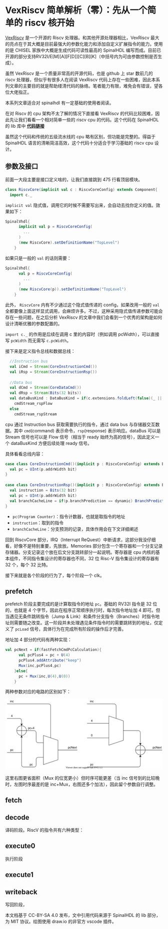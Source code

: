 # VexRiscv 简单解析（零）：先从一个简单的 riscv 核开始

[VexRiscv](https://github.com/SpinalHDL/VexRiscv) 是一个开源的 Riscv 处理器。和其他开源处理器相比，VexRiscv 最大的亮点在于其大概是目前最强大的参数化能力和添加自定义扩展指令的能力。使用的是 CHISEL 家族中大概是生成代码可读性最高的 SpinalHDL 编写而成。目前已开源的部分支持RV32I/E[M][A][F[D]][C][B][K]（中括号内为可由参数控制是否生成）。

虽然 VexRiscv 是一个质量非常高的开源代码，也是 github 上 star 数前几的 riscv 处理器，但似乎有很多人在阅读 VexRiscv 代码上存在一些困难，因此本系列文章的主要目的就是帮助缕清代码的脉络。笔者能力有限，难免会有错误，望各位大佬指正。

本系列文章适合对 spinalhdl 有一定基础的使用者阅读。

在对 Riscv 的 cpu 架构不太了解的情况下直接看 VexRiscv 的代码比较困难，因此先让我们看看一个相对简单一些的 riscv cpu 的代码。这个代码在 SpinalHDL 的 lib 库中 [**代码链接**](https://github.com/SpinalHDL/SpinalHDL/blob/dev/lib/src/main/scala/spinal/lib/cpu/riscv/impl/RiscvCore.scala)

虽然这个代码和传统的五级流水线的 cpu 略有区别，但功能是完整的。得益于 SpinalHDL 语言的清晰简洁高效，这个代码十分适合于学习基础的 riscv cpu 设计。

## 参数及接口

前面一大段主要是接口定义啥的，让我们直接跳到 475 行看顶层模块。

```scala
class RiscvCore(implicit val c : RiscvCoreConfig) extends Component{
  import c._
```

`implicit val` 隐式值，调用它的时候不需要写出来，会自动去找你定义的值。效果如下：

```scala
SpinalVhdl{
      implicit val p = RiscvCoreConfig(
        ...
      )
      (new RiscvCore).setDefinitionName("TopLevel")
    }
```

如果只是一般的 `val` 的话则需要：

```scala
SpinalVhdl{
      val p = RiscvCoreConfig(
        ...
      )
      (new RiscvCore(p)).setDefinitionName("TopLevel")
    }
```

此外， `RiscvCore` 内有不少通过这个隐式值传递的 config，如果改用一般的 `val` 全都要像上面这样显式调用，会麻烦许多。不过，这种采用隐式值传递参数可能会存在一些问题，在之后分析 VexRiscv 的文章中我们会看到一个优秀的架构是如何设计清晰优雅的参数配置的。

`import c._` 的作用是后续在调用 c 里的内容时（例如调用 pcWidth），可以直接写 `pcWidth` 而无需写 `c.pcWidth`。

接下来是定义指令总线和数据总线：

```scala
  //Instruction bus
  val iCmd = Stream(CoreInstructionCmd())
  val iRsp = Stream(CoreInstructionRsp())

  //Data bus
  val dCmd = Stream(CoreDataCmd())
  val dRsp = Stream(Bits(32 bits))
  val dataBusKind : DataBusKind = if(c.extensions.foldLeft(false)(_ || _.needFlowDRsp))
    cmdStream_rspFlow
  else
    cmdStream_rspStream
```

cpu 通过 Instruction bus 获取需要执行的指令，通过 data bus 与存储器交互数据。其中 `cmd`(command) 表示命令，`rsp`(response) 表示响应。dataBus 可以是 Stream 信号也可以是 Flow 信号（相当于 ready 始终为高的信号），因此定义一个 dataBusKind 方便后续处理 ready 信号。

具体看看总线内容：

```scala
case class CoreInstructionCmd()(implicit p : RiscvCoreConfig) extends Bundle{
  val pc = UInt(p.addrWidth bit)
}

case class CoreInstructionRsp()(implicit p : RiscvCoreConfig) extends Bundle{
  val instruction = Bits(32 bit)
  val pc = UInt(p.addrWidth bit)
  val branchCacheLine = if(p.branchPrediction == dynamic) BranchPredictorLine() else null
}
```

* `pc(Program Counter)`：指令计数器，也就是取指令的地址
* `instruction`：取到的指令
* `branchCacheLine`：分支预测的记录，具体作用会在下文详细阐述

回到 RiscvCore 部分，IRQ（Interrupt ReQuest）中断请求，这部分我没仔细看，好像不是特别重要，先放放。Memories 部分包含一个寄存器和一个分支记录存储器。分支记录这个放在后文分支跳转部分一起说明。寄存器是 cpu 内核的基本组件，不同指令集设计的寄存器也不同，32 位 Risc-V 指令集设计的寄存器有 32 个，每个 32 比特。

接下来就是各个阶段的行为了，每个阶段一个 clk。

## prefetch

prefetch 阶段主要完成的是计算取指令的地址 `pc`。基础的 RV32I 指令是 32 位的，也就是 4 个字节，因此在程序正常顺序执行时，每次指令地址加 4 即可。但当遇见无条件跳转指令（Jump & Link）和条件分支指令（Branches）时指令地址则需要随之改变。这一阶段并未处理遇见条件指令时的需要跳转到的地址，仅定义了 `pcLoad` 信号，具体行为在完成所有阶段的操作后才完善。

地址加 4 部分的代码有两种实现：

```scala
val pcNext = if(fastFetchCmdPcCalculation){
      val pcPlus4 = pc + U(4)
      pcPlus4.addAttribute("keep")
      Mux(inc,pcPlus4,pc)
    }else{
      pc + Mux(inc,U(4),U(0))
    }
```

两种参数对应的电路的区别如下：

![pcadd](picture/pcAdd.drawio.svg)

这里右图更省面积（Mux 的位宽更小）但时序可能更差（当 inc 信号到的比较晚时，左图时序最差的是 inc+Mux，右图还多个加法），因此留个参数自行调整。

## fetch



## decode

译码阶段。RiscV 的指令共有六种类型：


## execute0

执行阶段

## execute1



## writeback

写回阶段，



本文档基于 CC-BY-SA 4.0 发布，文中引用代码来源于 SpinalHDL 的 lib 部分，为 MIT 协议。绘图使用 draw.io 的非官方 vscode 插件。
